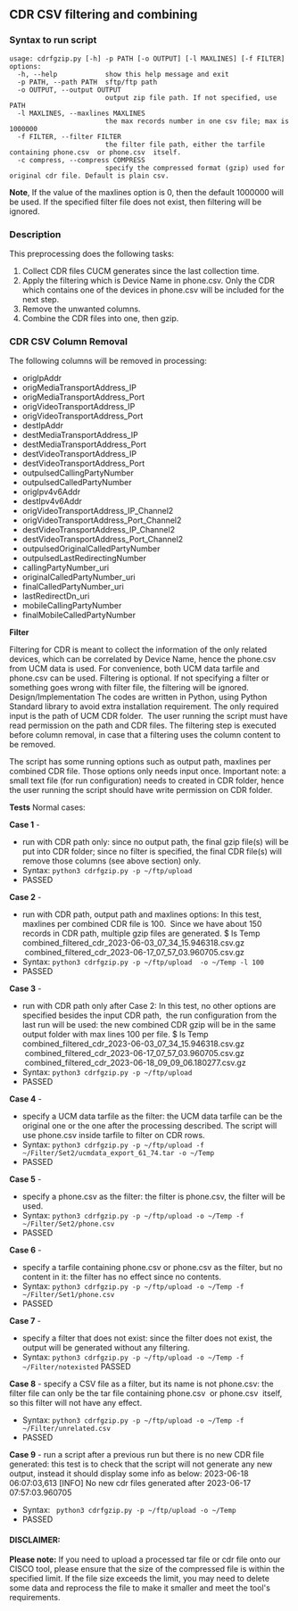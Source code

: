 ## CDR CSV filtering and combining
### Syntax to run script
```
usage: cdrfgzip.py [-h] -p PATH [-o OUTPUT] [-l MAXLINES] [-f FILTER]
options:
  -h, --help            show this help message and exit
  -p PATH, --path PATH  sftp/ftp path
  -o OUTPUT, --output OUTPUT
                        output zip file path. If not specified, use PATH
  -l MAXLINES, --maxlines MAXLINES
                        the max records number in one csv file; max is 1000000
  -f FILTER, --filter FILTER
                        the filter file path, either the tarfile containing phone.csv  or phone.csv  itself.
  -c compress, --compress COMPRESS
                        specify the compressed format (gzip) used for original cdr file. Default is plain csv.
```

**Note**, If the value of the maxlines option is 0, then the default 1000000 will be used. If the specified filter file does not exist, then filtering will be ignored.

### Description

This preprocessing does the following tasks:

1. Collect CDR files CUCM generates since the last collection time.
2. Apply the filtering which is Device Name in phone.csv.  Only the
   CDR which contains one of the devices in phone.csv will be included for the next step.
3. Remove the unwanted columns.
4. Combine the CDR files into one, then gzip.

### CDR CSV Column Removal

The following columns will be removed in processing:

* origIpAddr
* origMediaTransportAddress_IP
* origMediaTransportAddress_Port
* origVideoTransportAddress_IP
* origVideoTransportAddress_Port
* destIpAddr
* destMediaTransportAddress_IP
* destMediaTransportAddress_Port
* destVideoTransportAddress_IP
* destVideoTransportAddress_Port
* outpulsedCallingPartyNumber
* outpulsedCalledPartyNumber
* origIpv4v6Addr
* destIpv4v6Addr
* origVideoTransportAddress_IP_Channel2
* origVideoTransportAddress_Port_Channel2
* destVideoTransportAddress_IP_Channel2
* destVideoTransportAddress_Port_Channel2
* outpulsedOriginalCalledPartyNumber
* outpulsedLastRedirectingNumber
* callingPartyNumber_uri
* originalCalledPartyNumber_uri
* finalCalledPartyNumber_uri
* lastRedirectDn_uri
* mobileCallingPartyNumber
* finalMobileCalledPartyNumber

**Filter**

Filtering for CDR is meant to collect the information of the only related devices, which can be correlated by Device Name, hence the phone.csv  from UCM data is used.
For convenience, both UCM data tarfile and phone.csv can be used.
Filtering is optional. If not specifying a filter or something goes wrong with filter file, the filtering will be ignored.
Design/Implementation
The codes are written in Python, using Python Standard library to avoid extra installation requirement.
The only required input is the path of UCM CDR folder.  The user running the script must have read permission on the path and CDR files.
The filtering step is executed before column removal, in case that a filtering uses the column content to be removed.

The script has some running options such as output path, maxlines per combined CDR file. Those options only needs input once.
Important note: a small text file (for run configuration) needs to created in CDR folder, hence the user running the script should have write permission on CDR folder.


**Tests**
Normal cases:

**Case 1** -
* run with CDR path only:
  since no output path, the final gzip file(s) will be put into CDR folder; since no filter is specified, the final CDR file(s) will remove those columns (see above section) only.
* Syntax:
  ``` python3 cdrfgzip.py -p ~/ftp/upload ```
* PASSED

**Case 2** -
* run with CDR path, output path and maxlines options:
  In this test, maxlines per combined CDR file is 100.  Since we have about 150 records in CDR path, multiple gzip files are generated.
  $ ls Temp
  combined_filtered_cdr_2023-06-03_07_34_15.946318.csv.gz  combined_filtered_cdr_2023-06-17_07_57_03.960705.csv.gz
* Syntax:
  ```python3 cdrfgzip.py -p ~/ftp/upload  -o ~/Temp -l 100```
* PASSED

**Case 3** -
* run with CDR path only after Case 2:
  In this test, no other options are specified besides the input CDR path,  the run configuration from the last run will be used: the new combined CDR gzip will be in the same output folder with max lines 100 per file.
  $ ls Temp
  combined_filtered_cdr_2023-06-03_07_34_15.946318.csv.gz  combined_filtered_cdr_2023-06-17_07_57_03.960705.csv.gz  combined_filtered_cdr_2023-06-18_09_09_06.180277.csv.gz
* Syntax:
  ```python3 cdrfgzip.py -p ~/ftp/upload```
* PASSED

**Case 4** -
* specify a UCM data tarfile as the filter:
  the UCM data tarfile can be the original one or the one after the processing described. The script will use phone.csv inside tarfile to filter on CDR rows.
* Syntax:
  ``` python3 cdrfgzip.py -p ~/ftp/upload -f ~/Filter/Set2/ucmdata_export_61_74.tar -o ~/Temp ```
* PASSED

**Case 5** -
* specify a phone.csv as the filter:
  the filter is phone.csv, the filter will be used.
* Syntax:
  ``` python3 cdrfgzip.py -p ~/ftp/upload -o ~/Temp -f ~/Filter/Set2/phone.csv ```
* PASSED

**Case 6** -
* specify a tarfile containing phone.csv or phone.csv as the filter, but no content in it:
  the filter has no effect since no contents.
* Syntax:
  ``` python3 cdrfgzip.py -p ~/ftp/upload -o ~/Temp -f ~/Filter/Set1/phone.csv ```
* PASSED

**Case 7** -
* specify a filter that does not exist:
  since the filter does not exist, the output will be generated without any filtering.
* Syntax:
  ```python3 cdrfgzip.py -p ~/ftp/upload -o ~/Temp -f ~/Filter/notexisted```
  PASSED

**Case 8** -
specify a CSV file as a filter, but its name is not phone.csv:
  the filter file can only be the tar file containing phone.csv  or phone.csv  itself, so this filter will not have any effect.
* Syntax:
  ```python3 cdrfgzip.py -p ~/ftp/upload -o ~/Temp -f ~/Filter/unrelated.csv```
* PASSED

**Case 9** -
run a script after a previous run but there is no new CDR file generated:
  this test is to check that the script will not generate any new output, instead it should display some info as below:
  2023-06-18 06:07:03,613 [INFO] No new cdr files generated after 2023-06-17 07:57:03.960705
* Syntax:
  ``` python3 cdrfgzip.py -p ~/ftp/upload -o ~/Temp```
* PASSED

#### DISCLAIMER:
<b>Please note:</b> If you need to upload a processed tar file or cdr file onto our CISCO tool, please ensure that the size of the compressed file is within the specified limit. If the file size exceeds the limit, you may need to delete some data and reprocess the file to make it smaller and meet the tool's requirements.
